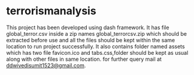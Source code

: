 # terrorismanalysis
This project has been developed using dash framework.
It has file global_terror.csv inside a zip names global_terrorcsv.zip which should be extracted before use and all the files should be kept within the same location to run project successfully.
It also contains folder named assets which has two file favicon.ico and tabs.css,folder should be kept as usual along with other files in same location.
for further query mail at ddwivedisumit1523@gmail.com.
